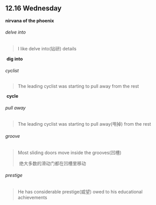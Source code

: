 ## 12.16	Wednesday

**nirvana of the phoenix**

###### delve into

> I like delve into(钻研) details

​	**dig into**

###### cyclist

> The leading cyclist was starting to pull away from the rest

​	**cycle**

###### pull away

> The leading cyclist was starting to pull away(甩掉) from the rest

###### groove

> Most sliding doors move inside the grooves(凹槽)
>
> ​	绝大多数的滑动门都在凹槽里移动

###### prestige

> He has considerable prestige(威望) owed to his educational achievements

